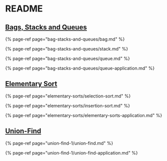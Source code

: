 # README

## [Bags, Stacks and Queues](bag-stacks-and-queues/)

{% page-ref page="bag-stacks-and-queues/bag.md" %}

{% page-ref page="bag-stacks-and-queues/stack.md" %}

{% page-ref page="bag-stacks-and-queues/queue.md" %}

{% page-ref page="bag-stacks-and-queues/queue-application.md" %}

## [Elementary Sort](elementary-sorts/)

{% page-ref page="elementary-sorts/selection-sort.md" %}

{% page-ref page="elementary-sorts/insertion-sort.md" %}

{% page-ref page="elementary-sorts/elementary-sorts-application.md" %}

## [Union-Find](union-find-1/)

{% page-ref page="union-find-1/union-find.md" %}

{% page-ref page="union-find-1/union-find-application.md" %}

